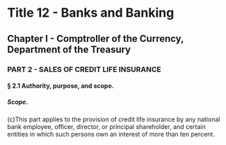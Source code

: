 
# Title 12 - Banks and Banking
## Chapter I - Comptroller of the Currency, Department of the Treasury
### PART 2 - SALES OF CREDIT LIFE INSURANCE
#### § 2.1 Authority, purpose, and scope.
##### Scope.

(c)This part applies to the provision of credit life insurance by any national bank employee, officer, director, or principal shareholder, and certain entities in which such persons own an interest of more than ten percent.
